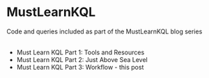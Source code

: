 # MustLearnKQL
Code and queries included as part of the MustLearnKQL blog series
<br><br>
* Must Learn KQL Part 1: Tools and Resources<br>
* Must Learn KQL Part 2: Just Above Sea Level<br>
* Must Learn KQL Part 3: Workflow - this post<br>

